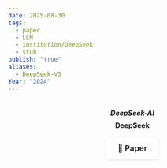 ```yaml
---
date: 2025-08-30
tags:
  - paper
  - LLM
  - institution/DeepSeek
  - stub
publish: "true"
aliases:
  - DeepSeek-V3
Year: "2024"
---
```

<div style="text-align: center; margin: 2rem 0; padding-bottom: 1rem; border-bottom: 2px solid var(--lightgray);">
  <b>
  <p style="margin: 0.5rem 0; color: var(--darkgray); font-style: italic;">
     DeepSeek-AI
  </p>
  <p style="margin: 0.5rem 0;">
    DeepSeek
  </p>
  </b>
  <div style="display: flex; justify-content: center; margin: 1rem 0; gap: 0.5rem;">
    <a href="https://arxiv.org/abs/2412.19437" target="_blank" style="display: inline-flex; align-items: center; padding: 0.75rem 1.5rem; border-radius: 5px; text-decoration: none; font-weight: 600; font-size: 1rem; transition: all 0.2s ease; border: 1px solid var(--secondary); background-color: var(--secondary); color: var(--light); box-shadow: 0 2px 4px rgba(0,0,0,0.1);">
      📄 Paper
    </a>
  </div>
</div>

